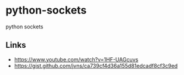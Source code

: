 # python-sockets
python sockets



## Links

- https://www.youtube.com/watch?v=1HF-UAGcuvs
- https://gist.github.com/jvns/ca739cf4d36a155d81edcadf8cf3c9ed
